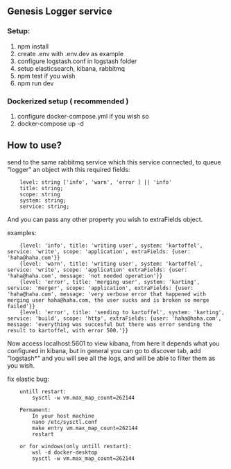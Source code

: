 ## Genesis Logger service

### Setup:

1. npm install
2. create .env with .env.dev as example
3. configure logstash.conf in logstash folder
4. setup elasticsearch, kibana, rabbitmq
5. npm test if you wish
6. npm run dev

### Dockerized setup ( recommended )

1. configure docker-compose.yml if you wish so
2. docker-compose up -d

## How to use?

send to the same rabbitmq service which this service connected, to queue "logger" an object with this required fields:

```
    level: string ['info', 'warn', 'error ] || 'info'
    title: string;
    scope: string
    system: string;
    service: string;
```

And you can pass any other property you wish to extraFields object.

examples:

```
    {level: 'info', title: 'writing user', system: 'kartoffel', service: 'write', scope: 'application', extraFields: {user: 'haha@haha.com'}}
    {level: 'warn', title: 'writing user', system: 'kartoffel', service: 'write', scope: 'application' extraFields: {user: 'haha@haha.com', message: 'not needed operation'}}
    {level: 'error', title: 'merging user', system: 'karting', service: 'merger', scope: 'application', extraFields: {user: 'haha@haha.com', message: 'very verbose error that happened with merging user haha@haha.com, the user sucks and is broken so merge failed'}}
    {level: 'error', title: 'sending to kartoffel', system: 'karting', service: 'build', scope: 'http', extraFields: {user: 'haha@haha.com', message: 'everything was succesful but there was error sending the result to kartoffel, with error 500.'}}
```

Now access localhost:5601 to view kibana, from here it depends what you configured in kibana, but in general you
can go to discover tab, add "logstash\*" and you will see all the logs, and will be able to filter them as you wish.

fix elastic bug:

```
    untill restart:
        sysctl -w vm.max_map_count=262144

    Permament:
        In your host machine
        nano /etc/sysctl.conf
        make entry vm.max_map_count=262144
        restart

    or for windows(only untill restart):
        wsl -d docker-desktop
        sysctl -w vm.max_map_count=262144

```
